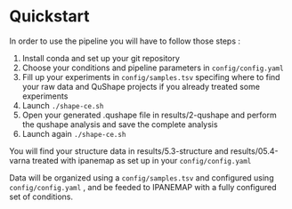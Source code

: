 # Quickstart 
In order to use the pipeline you will have to follow those steps :

1. Install conda and set up your git repository
2. Choose your conditions and pipeline parameters in `config/config.yaml`
3. Fill up your experiments in `config/samples.tsv` specifing where to find your raw data
   and QuShape projects if you already treated some experiments
4. Launch `./shape-ce.sh`
5. Open your generated .qushape file in results/2-qushape and perform the qushape
   analysis and save the complete analysis
6. Launch again `./shape-ce.sh`

You will find your structure data in results/5.3-structure and results/05.4-varna treated
with ipanemap as set up in your `config/config.yaml`

Data will be organized using a `config/samples.tsv` and configured using `config/config.yaml` , and be feeded to IPANEMAP with a fully configured set of conditions.
